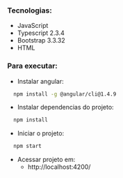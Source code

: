 ### Tecnologias:
* JavaScript
* Typescript 2.3.4
* Bootstrap 3.3.32
* HTML

### Para executar:
* Instalar angular:
```sh
  npm install -g @angular/cli@1.4.9
```
* Instalar dependencias do projeto:
```sh
  npm install
```
* Iniciar o projeto:
```sh
  npm start
```
* Acessar projeto em:
  - http://localhost:4200/

